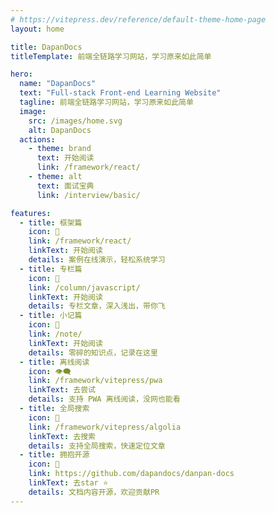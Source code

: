 ```yaml
---
# https://vitepress.dev/reference/default-theme-home-page
layout: home

title: DapanDocs
titleTemplate: 前端全链路学习网站，学习原来如此简单

hero:
  name: "DapanDocs"
  text: "Full-stack Front-end Learning Website"
  tagline: 前端全链路学习网站，学习原来如此简单
  image:
    src: /images/home.svg
    alt: DapanDocs
  actions:
    - theme: brand
      text: 开始阅读
      link: /framework/react/
    - theme: alt
      text: 面试宝典
      link: /interview/basic/

features:
  - title: 框架篇
    icon: 🦀
    link: /framework/react/
    linkText: 开始阅读
    details: 案例在线演示，轻松系统学习
  - title: 专栏篇
    icon: 🦐
    link: /column/javascript/
    linkText: 开始阅读
    details: 专栏文章，深入浅出，带你飞
  - title: 小记篇
    icon: 🐙
    link: /note/
    linkText: 开始阅读
    details: 零碎的知识点，记录在这里
  - title: 离线阅读
    icon: 👁️‍🗨️
    link: /framework/vitepress/pwa
    linkText: 去尝试
    details: 支持 PWA 离线阅读，没网也能看
  - title: 全局搜索
    icon: 🔎
    link: /framework/vitepress/algolia
    linkText: 去搜索
    details: 支持全局搜索，快速定位文章
  - title: 拥抱开源
    icon: 🚩
    link: https://github.com/dapandocs/danpan-docs
    linkText: 去star ⭐
    details: 文档内容开源，欢迎贡献PR
---
```


<DataPanel />
